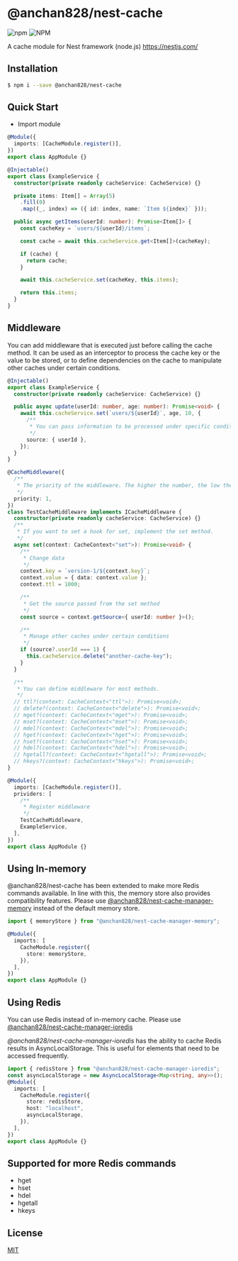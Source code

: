 # @anchan828/nest-cache

![npm](https://img.shields.io/npm/v/@anchan828/nest-cache.svg)
![NPM](https://img.shields.io/npm/l/@anchan828/nest-cache.svg)

A cache module for Nest framework (node.js) https://nestjs.com/

## Installation

```bash
$ npm i --save @anchan828/nest-cache
```

## Quick Start

- Import module

```ts
@Module({
  imports: [CacheModule.register()],
})
export class AppModule {}
```

```ts
@Injectable()
export class ExampleService {
  constructor(private readonly cacheService: CacheService) {}

  private items: Item[] = Array(5)
    .fill(0)
    .map((_, index) => ({ id: index, name: `Item ${index}` }));

  public async getItems(userId: number): Promise<Item[]> {
    const cacheKey = `users/${userId}/items`;

    const cache = await this.cacheService.get<Item[]>(cacheKey);

    if (cache) {
      return cache;
    }

    await this.cacheService.set(cacheKey, this.items);

    return this.items;
  }
}
```

## Middleware

You can add middleware that is executed just before calling the cache method. It can be used as an interceptor to process the cache key or the value to be stored, or to define dependencies on the cache to manipulate other caches under certain conditions.

```ts
@Injectable()
export class ExampleService {
  constructor(private readonly cacheService: CacheService) {}

  public async update(userId: number, age: number): Promise<void> {
    await this.cacheService.set(`users/${userId}`, age, 10, {
      /**
       * You can pass information to be processed under specific conditions used in middleware.
       */
      source: { userId },
    });
  }
}

@CacheMiddleware({
  /**
   * The priority of the middleware. The higher the number, the low the priority.
   */
  priority: 1,
})
class TestCacheMiddleware implements ICacheMiddleware {
  constructor(private readonly cacheService: CacheService) {}
  /**
   * If you want to set a hook for set, implement the set method.
   */
  async set(context: CacheContext<"set">): Promise<void> {
    /**
     * Change data
     */
    context.key = `version-1/${context.key}`;
    context.value = { data: context.value };
    context.ttl = 1000;

    /**
     * Get the source passed from the set method
     */
    const source = context.getSource<{ userId: number }>();

    /**
     * Manage other caches under certain conditions
     */
    if (source?.userId === 1) {
      this.cacheService.delete("another-cache-key");
    }
  }

  /**
   * You can define middleware for most methods.
   */
  // ttl?(context: CacheContext<"ttl">): Promise<void>;
  // delete?(context: CacheContext<"delete">): Promise<void>;
  // mget?(context: CacheContext<"mget">): Promise<void>;
  // mset?(context: CacheContext<"mset">): Promise<void>;
  // mdel?(context: CacheContext<"mdel">): Promise<void>;
  // hget?(context: CacheContext<"hget">): Promise<void>;
  // hset?(context: CacheContext<"hset">): Promise<void>;
  // hdel?(context: CacheContext<"hdel">): Promise<void>;
  // hgetall?(context: CacheContext<"hgetall">): Promise<void>;
  // hkeys?(context: CacheContext<"hkeys">): Promise<void>;
}

@Module({
  imports: [CacheModule.register()],
  prividers: [
    /**
     * Register middleware
     */
    TestCacheMiddleware,
    ExampleService,
  ],
})
export class AppModule {}
```

## Using In-memory

@anchan828/nest-cache has been extended to make more Redis commands available. In line with this, the memory store also provides compatibility features. Please use [@anchan828/nest-cache-manager-memory](https://www.npmjs.com/package/@anchan828/nest-cache-manager-memory) instead of the default memory store.

```ts
import { memoryStore } from "@anchan828/nest-cache-manager-memory";

@Module({
  imports: [
    CacheModule.register({
      store: memoryStore,
    }),
  ],
})
export class AppModule {}
```

## Using Redis

You can use Redis instead of in-memory cache. Please use [@anchan828/nest-cache-manager-ioredis](https://www.npmjs.com/package/@anchan828/nest-cache-manager-ioredis)

_@anchan828/nest-cache-manager-ioredis_ has the ability to cache Redis results in AsyncLocalStorage. This is useful for elements that need to be accessed frequently.

```ts
import { redisStore } from "@anchan828/nest-cache-manager-ioredis";
const asyncLocalStorage = new AsyncLocalStorage<Map<string, any>>();
@Module({
  imports: [
    CacheModule.register({
      store: redisStore,
      host: "localhost",
      asyncLocalStorage,
    }),
  ],
})
export class AppModule {}
```

## Supported for more Redis commands

- hget
- hset
- hdel
- hgetall
- hkeys

## License

[MIT](LICENSE)
